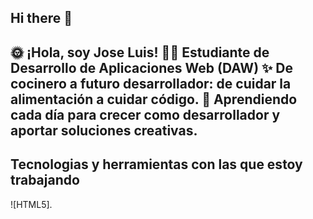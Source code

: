 ## Hi there 👋

:sun_with_face: ¡Hola, soy Jose Luis! 
👩‍💻 **Estudiante de Desarrollo de Aplicaciones Web (DAW)**
✨ De cocinero a futuro desarrollador: de cuidar la alimentación a cuidar código.
🚀 Aprendiendo cada día para crecer como desarrollador y aportar soluciones creativas.
---
## Tecnologias y herramientas con las que estoy trabajando
![HTML5].
